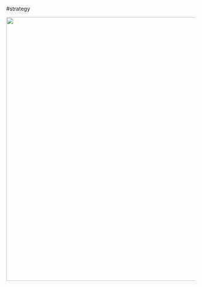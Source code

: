 #strategy

<div align="center">
<img src="https://user-images.githubusercontent.com/100857581/204161906-b9d46b86-56bb-4d8c-802f-3529080280ef.png" width="700px" />
</div>
